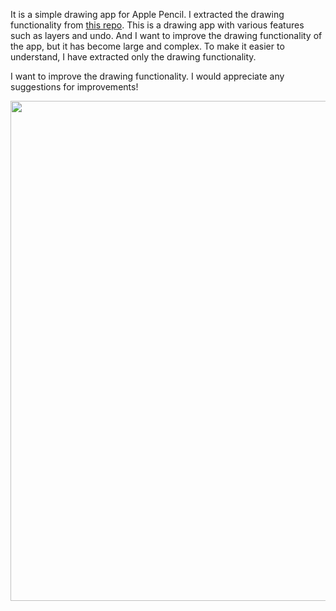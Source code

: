 It is a simple drawing app for Apple Pencil. I extracted the drawing functionality from <a href="https://github.com/eisukekusachi/HandDrawingSwiftMetal">this repo</a>. This is a drawing app with various features such as layers and undo. And I want to improve the drawing functionality of the app, but it has become large and complex. To make it easier to understand, I have extracted only the drawing functionality.

I want to improve the drawing functionality. I would appreciate any suggestions for improvements!

<img src = "https://github.com/eisukekusachi/SimpleApplePencilDrawing/assets/51893896/4cc14e79-8e0e-4b3a-b8af-fd6ea50c49ac" height = "800px" />
